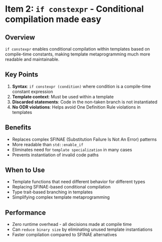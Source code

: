 # Item 2: `if constexpr` - Conditional compilation made easy

## Overview

`if constexpr` enables conditional compilation within templates based on compile-time constants, making template metaprogramming much more readable and maintainable.

## Key Points

1. **Syntax**: `if constexpr (condition)` where condition is a compile-time constant expression
2. **Template context**: Must be used within a template
3. **Discarded statements**: Code in the non-taken branch is not instantiated
4. **No ODR violations**: Helps avoid One Definition Rule violations in templates

## Benefits

- Replaces complex SFINAE (Substitution Failure Is Not An Error) patterns
- More readable than `std::enable_if`
- Eliminates need for `template specialization` in many cases
- Prevents instantiation of invalid code paths

## When to Use

- Template functions that need different behavior for different types
- Replacing SFINAE-based conditional compilation
- Type trait-based branching in templates
- Simplifying complex template metaprogramming

## Performance

- Zero runtime overhead - all decisions made at compile time
- Can `reduce binary size` by eliminating unused template instantiations
- Faster compilation compared to SFINAE alternatives